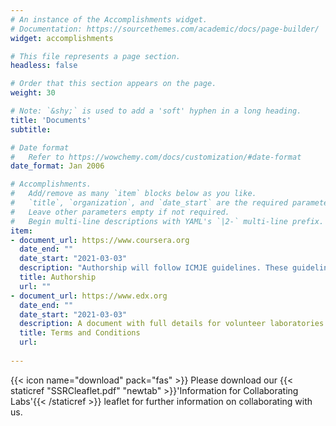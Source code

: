 ```yaml
---
# An instance of the Accomplishments widget.
# Documentation: https://sourcethemes.com/academic/docs/page-builder/
widget: accomplishments

# This file represents a page section.
headless: false

# Order that this section appears on the page.
weight: 30

# Note: `&shy;` is used to add a 'soft' hyphen in a long heading.
title: 'Documents'
subtitle:

# Date format
#   Refer to https://wowchemy.com/docs/customization/#date-format
date_format: Jan 2006

# Accomplishments.
#   Add/remove as many `item` blocks below as you like.
#   `title`, `organization`, and `date_start` are the required parameters.
#   Leave other parameters empty if not required.
#   Begin multi-line descriptions with YAML's `|2-` multi-line prefix.
item:
- document_url: https://www.coursera.org
  date_end: ""
  date_start: "2021-03-03"
  description: "Authorship will follow ICMJE guidelines. These guidelines can be viewed on their website http://www.icmje.org/recommendations/browse/roles-and-responsibilities/defining-the-role-of-authors-and-contributors.html"
  title: Authorship
  url: ""
- document_url: https://www.edx.org
  date_end: ""
  date_start: "2021-03-03"
  description: A document with full details for volunteer laboratories is currently being finalized and will appear here when it is ready.
  title: Terms and Conditions
  url: 
  
---
```


{{< icon name="download" pack="fas" >}} Please download our {{< staticref "SSRCleaflet.pdf" "newtab" >}}'Information for Collaborating Labs'{{< /staticref >}} leaflet for further information on collaborating with us. 